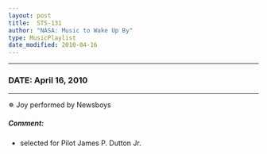 ```yaml
---
layout: post
title:  STS-131
author: "NASA: Music to Wake Up By"
type: MusicPlaylist
date_modified: 2010-04-16
---
```


----
### DATE: April 16, 2010
----
✵ Joy performed by Newsboys

##### Comment:
* selected for Pilot James P. Dutton Jr.
